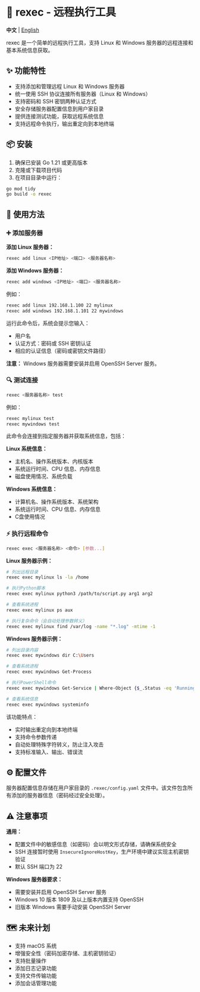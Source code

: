 # 🚀 rexec - 远程执行工具

**中文** | [English](README.en.md)

rexec 是一个简单的远程执行工具，支持 Linux 和 Windows 服务器的远程连接和基本系统信息获取。

## ✨ 功能特性

- 支持添加和管理远程 Linux 和 Windows 服务器
- 统一使用 SSH 协议连接所有服务器（Linux 和 Windows）
- 支持密码和 SSH 密钥两种认证方式
- 安全存储服务器配置信息到用户家目录
- 提供连接测试功能，获取远程系统信息
- 支持远程命令执行，输出重定向到本地终端

## 📦 安装

1. 确保已安装 Go 1.21 或更高版本
2. 克隆或下载项目代码
3. 在项目目录中运行：

```bash
go mod tidy
go build -o rexec
```

## 🔧 使用方法

### ➕ 添加服务器

**添加 Linux 服务器：**
```bash
rexec add linux <IP地址> <端口> <服务器名称>
```

**添加 Windows 服务器：**
```bash
rexec add windows <IP地址> <端口> <服务器名称>
```

例如：
```bash
rexec add linux 192.168.1.100 22 mylinux
rexec add windows 192.168.1.101 22 mywindows
```

运行此命令后，系统会提示您输入：
- 用户名
- 认证方式：密码或 SSH 密钥认证
- 相应的认证信息（密码或密钥文件路径）

**注意：** Windows 服务器需要安装并启用 OpenSSH Server 服务。

### 🔍 测试连接

```bash
rexec <服务器名称> test
```

例如：
```bash
rexec mylinux test
rexec mywindows test
```

此命令会连接到指定服务器并获取系统信息，包括：

**Linux 系统信息：**
- 主机名、操作系统版本、内核版本
- 系统运行时间、CPU 信息、内存信息
- 磁盘使用情况、系统负载

**Windows 系统信息：**
- 计算机名、操作系统版本、系统架构
- 系统运行时间、CPU 信息、内存信息
- C盘使用情况

### ⚡ 执行远程命令

```bash
rexec exec <服务器名称> <命令> [参数...]
```

**Linux 服务器示例：**
```bash
# 列出远程目录
rexec exec mylinux ls -la /home

# 执行Python脚本
rexec exec mylinux python3 /path/to/script.py arg1 arg2

# 查看系统进程
rexec exec mylinux ps aux

# 执行复杂命令（会自动处理参数转义）
rexec exec mylinux find /var/log -name "*.log" -mtime -1
```

**Windows 服务器示例：**
```bash
# 列出目录内容
rexec exec mywindows dir C:\Users

# 查看系统进程
rexec exec mywindows Get-Process

# 执行PowerShell命令
rexec exec mywindows Get-Service | Where-Object {$_.Status -eq 'Running'}

# 查看系统信息
rexec exec mywindows systeminfo
```

该功能特点：
- 实时输出重定向到本地终端
- 支持命令参数传递
- 自动处理特殊字符转义，防止注入攻击
- 支持标准输入、输出、错误流

## ⚙️ 配置文件

服务器配置信息存储在用户家目录的 `.rexec/config.yaml` 文件中。该文件包含所有添加的服务器信息（密码经过安全处理）。

## ⚠️ 注意事项

**通用：**
- 配置文件中的敏感信息（如密码）会以明文形式存储，请确保系统安全
- SSH 连接暂时使用 `InsecureIgnoreHostKey`，生产环境中建议实现主机密钥验证
- 默认 SSH 端口为 22

**Windows 服务器要求：**
- 需要安装并启用 OpenSSH Server 服务
- Windows 10 版本 1809 及以上版本内置支持 OpenSSH
- 旧版本 Windows 需要手动安装 OpenSSH Server

## 🗺️ 未来计划

- 支持 macOS 系统
- 增强安全性（密码加密存储、主机密钥验证）
- 支持批量操作
- 添加日志记录功能
- 支持文件传输功能
- 添加会话管理功能
